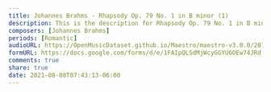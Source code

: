 ```yaml
---
title: Johannes Brahms - Rhapsody Op. 79 No. 1 in B minor (1)
description: This is the description for Rhapsody Op. 79 No. 1 in B minor by Johannes Brahms
composers: [Johannes Brahms]
periods: [Romantic]
audioURL: https://OpenMusicDataset.github.io/Maestro/maestro-v3.0.0/2015/MIDI-Unprocessed_R1_D2-13-20_mid--AUDIO-from_mp3_14_R1_2015_wav--3.midi
formURL: https://docs.google.com/forms/d/e/1FAIpQLSdMjWcyGGYU6OEw74JRd_-1I76TsRRem1z0RLJ5bEZhsEPbog/viewform
comments: true
share: true
date: 2021-08-08T07:43:13-06:00
---
```

